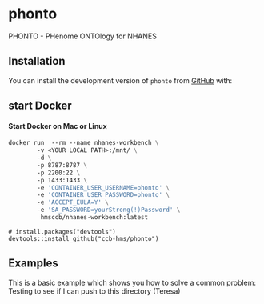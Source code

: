 # phonto
PHONTO - PHenome ONTOlogy for NHANES

## Installation

You can install the development version of `phonto` from [GitHub](https://github.com/) with:

## start Docker

#### Start Docker on Mac or Linux
```dockerfile
docker run  --rm --name nhanes-workbench \
        -v <YOUR LOCAL PATH>:/mnt/ \
        -d \
        -p 8787:8787 \
        -p 2200:22 \
        -p 1433:1433 \
        -e 'CONTAINER_USER_USERNAME=phonto' \
        -e 'CONTAINER_USER_PASSWORD=phonto' \
        -e 'ACCEPT_EULA=Y' \
        -e 'SA_PASSWORD=yourStrong(!)Password' \
         hmsccb/nhanes-workbench:latest
```

``` {r}
# install.packages("devtools")
devtools::install_github("ccb-hms/phonto")
```

## Examples

This is a basic example which shows you how to solve a common problem:
Testing to see if I can push to this directory (Teresa)
